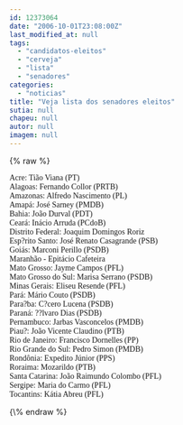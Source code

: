 ```yaml
---
id: 12373064
date: "2006-10-01T23:08:00Z"
last_modified_at: null
tags:
  - "candidatos-eleitos"
  - "cerveja"
  - "lista"
  - "senadores"
categories:
  - "noticias"
title: "Veja lista dos senadores eleitos"
sutia: null
chapeu: null
autor: null
imagem: null
---
```

{\% raw %}
<p><FONT face=Verdana>Acre: Tião Viana (PT) <BR>Alagoas: Fernando Collor (PRTB) <BR>Amazonas: Alfredo Nascimento (PL) <BR>Amapá: José Sarney (PMDB) <BR>Bahia: João Durval (PDT) <BR>Ceará: Inácio Arruda (PCdoB)<BR>Distrito Federal: Joaquim Domingos Roriz<BR>Esp?rito Santo: José Renato Casagrande (PSB) <BR>Goiás: Marconi Perillo (PSDB) <BR>Maranhão - Epitácio Cafeteira <BR>Mato Grosso: Jayme Campos (PFL) <BR>Mato Grosso do Sul: Marisa Serrano (PSDB)<BR>Minas Gerais: Eliseu Resende (PFL) <BR>Pará: Mário Couto (PSDB) <BR>Para?ba: C?cero Lucena (PSDB) <BR>Paraná: ??lvaro Dias (PSDB) <BR>Pernambuco: Jarbas Vasconcelos (PMDB) <BR>Piau?: João Vicente Claudino (PTB) <BR>Rio de Janeiro: Francisco Dornelles (PP) <BR>Rio Grande do Sul: Pedro Simon (PMDB) <BR>Rondônia: Expedito Júnior (PPS) <BR>Roraima: Mozarildo (PTB) <BR>Santa Catarina: João Raimundo Colombo (PFL) <BR>Sergipe: Maria do Carmo (PFL) <BR>Tocantins: Kátia Abreu (PFL) <BR></FONT> </p>
{\% endraw %}